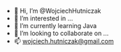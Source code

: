- 👋 Hi, I’m @WojciechHutniczak
- 👀 I’m interested in ...
- 🌱 I’m currently learning Java
- 💞️ I’m looking to collaborate on ...
- 📫 wojciech.hutniczak@gmail.com

<!---
WojciechHutniczak/WojciechHutniczak is a ✨ special ✨ repository because its `README.md` (this file) appears on your GitHub profile.
You can click the Preview link to take a look at your changes.
--->
